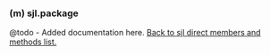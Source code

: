 ### (m) sjl.package
@todo - Added documentation here.
[Back to sjl direct members and methods list.](#sjl-direct-members-and-methods)
